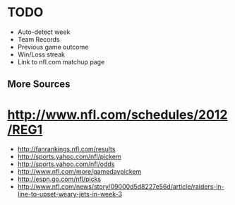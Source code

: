 # TODO

* Auto-detect week
* Team Records
* Previous game outcome
* Win/Loss streak
* Link to nfl.com matchup page

## More Sources

# http://www.nfl.com/schedules/2012/REG1
* http://fanrankings.nfl.com/results
* http://sports.yahoo.com/nfl/pickem
* http://sports.yahoo.com/nfl/odds
* http://www.nfl.com/more/gamedaypickem
* http://espn.go.com/nfl/picks
* http://www.nfl.com/news/story/09000d5d8227e56d/article/raiders-in-line-to-upset-weary-jets-in-week-3
